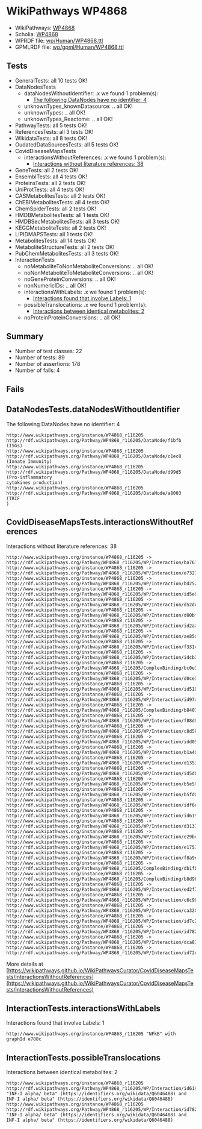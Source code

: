 # WikiPathways WP4868

* WikiPathways: [WP4868](https://identifiers.org/wikipathways:WP4868)
* Scholia: [WP4868](https://scholia.toolforge.org/wikipathways/WP4868)
* WPRDF file: [wp/Human/WP4868.ttl](../wp/Human/WP4868.ttl)
* GPMLRDF file: [wp/gpml/Human/WP4868.ttl](../wp/gpml/Human/WP4868.ttl)

## Tests
* GeneralTests: all 10 tests OK!
* DataNodesTests
    * dataNodesWithoutIdentifier: .x we found 1 problem(s):
        * [The following DataNodes have no identifier: 4](#d2d32fa3)
    * unknownTypes_knownDatasource: .. all OK!
    * unknownTypes: .. all OK!
    * unknownTypes_Reactome: .. all OK!
* PathwayTests: all 5 tests OK!
* ReferencesTests: all 3 tests OK!
* WikidataTests: all 8 tests OK!
* OudatedDataSourcesTests: all 5 tests OK!
* CovidDiseaseMapsTests
    * interactionsWithoutReferences: .x we found 1 problem(s):
        * [Interactions without literature references: 38](#9701cd27)
* GeneTests: all 2 tests OK!
* EnsemblTests: all 4 tests OK!
* ProteinsTests: all 2 tests OK!
* UniProtTests: all 4 tests OK!
* CASMetabolitesTests: all 2 tests OK!
* ChEBIMetabolitesTests: all 4 tests OK!
* ChemSpiderTests: all 2 tests OK!
* HMDBMetabolitesTests: all 1 tests OK!
* HMDBSecMetabolitesTests: all 3 tests OK!
* KEGGMetaboliteTests: all 2 tests OK!
* LIPIDMAPSTests: all 1 tests OK!
* MetabolitesTests: all 14 tests OK!
* MetaboliteStructureTests: all 2 tests OK!
* PubChemMetabolitesTests: all 3 tests OK!
* InteractionTests
    * noMetaboliteToNonMetaboliteConversions: .. all OK!
    * noNonMetaboliteToMetaboliteConversions: .. all OK!
    * noGeneProteinConversions: .. all OK!
    * nonNumericIDs: .. all OK!
    * interactionsWithLabels: .x we found 1 problem(s):
        * [Interactions found that involve Labels: 1](#630d2678)
    * possibleTranslocations: .x we found 1 problem(s):
        * [Interactions between identical metabolites: 2](#d59038c5)
    * noProteinProteinConversions: .. all OK!


## Summary

* Number of test classes: 22
* Number of tests: 89
* Number of assertions: 178
* Number of fails: 4

## Fails

<a name="d2d32fa3" />

## DataNodesTests.dataNodesWithoutIdentifier

The following DataNodes have no identifier: 4
```
http://www.wikipathways.org/instance/WP4868_r116205 http://rdf.wikipathways.org/Pathway/WP4868_r116205/DataNode/f1bfb (ISGs)
http://www.wikipathways.org/instance/WP4868_r116205 http://rdf.wikipathways.org/Pathway/WP4868_r116205/DataNode/c1ec8 (Innate Immunity)
http://www.wikipathways.org/instance/WP4868_r116205 http://rdf.wikipathways.org/Pathway/WP4868_r116205/DataNode/d99d5 (Pro-inflammatory 
cytokines production)
http://www.wikipathways.org/instance/WP4868_r116205 http://rdf.wikipathways.org/Pathway/WP4868_r116205/DataNode/a8003 (TRIF
)
```

<a name="9701cd27" />

## CovidDiseaseMapsTests.interactionsWithoutReferences

Interactions without literature references: 38
```
http://www.wikipathways.org/instance/WP4868_r116205 -> http://rdf.wikipathways.org/Pathway/WP4868_r116205/WP/Interaction/ba761
http://www.wikipathways.org/instance/WP4868_r116205 -> http://rdf.wikipathways.org/Pathway/WP4868_r116205/WP/Interaction/e7327
http://www.wikipathways.org/instance/WP4868_r116205 -> http://rdf.wikipathways.org/Pathway/WP4868_r116205/WP/Interaction/bd252
http://www.wikipathways.org/instance/WP4868_r116205 -> http://rdf.wikipathways.org/Pathway/WP4868_r116205/WP/Interaction/id5e8cde6a
http://www.wikipathways.org/instance/WP4868_r116205 -> http://rdf.wikipathways.org/Pathway/WP4868_r116205/WP/Interaction/d52dc
http://www.wikipathways.org/instance/WP4868_r116205 -> http://rdf.wikipathways.org/Pathway/WP4868_r116205/WP/Interaction/d00bf
http://www.wikipathways.org/instance/WP4868_r116205 -> http://rdf.wikipathways.org/Pathway/WP4868_r116205/WP/Interaction/id2aa49a5d
http://www.wikipathways.org/instance/WP4868_r116205 -> http://rdf.wikipathways.org/Pathway/WP4868_r116205/WP/Interaction/ae85d
http://www.wikipathways.org/instance/WP4868_r116205 -> http://rdf.wikipathways.org/Pathway/WP4868_r116205/WP/Interaction/f3314
http://www.wikipathways.org/instance/WP4868_r116205 -> http://rdf.wikipathways.org/Pathway/WP4868_r116205/WP/Interaction/idcb3aff58
http://www.wikipathways.org/instance/WP4868_r116205 -> http://rdf.wikipathways.org/Pathway/WP4868_r116205/ComplexBinding/bc0e3
http://www.wikipathways.org/instance/WP4868_r116205 -> http://rdf.wikipathways.org/Pathway/WP4868_r116205/WP/Interaction/d0ce3
http://www.wikipathways.org/instance/WP4868_r116205 -> http://rdf.wikipathways.org/Pathway/WP4868_r116205/WP/Interaction/id51069b65
http://www.wikipathways.org/instance/WP4868_r116205 -> http://rdf.wikipathways.org/Pathway/WP4868_r116205/WP/Interaction/id97a8368b
http://www.wikipathways.org/instance/WP4868_r116205 -> http://rdf.wikipathways.org/Pathway/WP4868_r116205/ComplexBinding/b8407
http://www.wikipathways.org/instance/WP4868_r116205 -> http://rdf.wikipathways.org/Pathway/WP4868_r116205/WP/Interaction/f88d9
http://www.wikipathways.org/instance/WP4868_r116205 -> http://rdf.wikipathways.org/Pathway/WP4868_r116205/WP/Interaction/c8d59
http://www.wikipathways.org/instance/WP4868_r116205 -> http://rdf.wikipathways.org/Pathway/WP4868_r116205/WP/Interaction/idd0587e82
http://www.wikipathways.org/instance/WP4868_r116205 -> http://rdf.wikipathways.org/Pathway/WP4868_r116205/WP/Interaction/b1a40
http://www.wikipathways.org/instance/WP4868_r116205 -> http://rdf.wikipathways.org/Pathway/WP4868_r116205/WP/Interaction/d1353
http://www.wikipathways.org/instance/WP4868_r116205 -> http://rdf.wikipathways.org/Pathway/WP4868_r116205/WP/Interaction/id5db145b0
http://www.wikipathways.org/instance/WP4868_r116205 -> http://rdf.wikipathways.org/Pathway/WP4868_r116205/WP/Interaction/b5e59
http://www.wikipathways.org/instance/WP4868_r116205 -> http://rdf.wikipathways.org/Pathway/WP4868_r116205/WP/Interaction/b5fd0
http://www.wikipathways.org/instance/WP4868_r116205 -> http://rdf.wikipathways.org/Pathway/WP4868_r116205/WP/Interaction/idf6e0bc7f
http://www.wikipathways.org/instance/WP4868_r116205 -> http://rdf.wikipathways.org/Pathway/WP4868_r116205/WP/Interaction/id619b1996
http://www.wikipathways.org/instance/WP4868_r116205 -> http://rdf.wikipathways.org/Pathway/WP4868_r116205/WP/Interaction/d3137
http://www.wikipathways.org/instance/WP4868_r116205 -> http://rdf.wikipathways.org/Pathway/WP4868_r116205/WP/Interaction/e29be
http://www.wikipathways.org/instance/WP4868_r116205 -> http://rdf.wikipathways.org/Pathway/WP4868_r116205/WP/Interaction/e1751
http://www.wikipathways.org/instance/WP4868_r116205 -> http://rdf.wikipathways.org/Pathway/WP4868_r116205/WP/Interaction/f8a9c
http://www.wikipathways.org/instance/WP4868_r116205 -> http://rdf.wikipathways.org/Pathway/WP4868_r116205/ComplexBinding/db1fb
http://www.wikipathways.org/instance/WP4868_r116205 -> http://rdf.wikipathways.org/Pathway/WP4868_r116205/ComplexBinding/b8d9b
http://www.wikipathways.org/instance/WP4868_r116205 -> http://rdf.wikipathways.org/Pathway/WP4868_r116205/WP/Interaction/ed2f7
http://www.wikipathways.org/instance/WP4868_r116205 -> http://rdf.wikipathways.org/Pathway/WP4868_r116205/WP/Interaction/c6c90
http://www.wikipathways.org/instance/WP4868_r116205 -> http://rdf.wikipathways.org/Pathway/WP4868_r116205/WP/Interaction/ca320
http://www.wikipathways.org/instance/WP4868_r116205 -> http://rdf.wikipathways.org/Pathway/WP4868_r116205/WP/Interaction/id7c297d34
http://www.wikipathways.org/instance/WP4868_r116205 -> http://rdf.wikipathways.org/Pathway/WP4868_r116205/WP/Interaction/id782ae218
http://www.wikipathways.org/instance/WP4868_r116205 -> http://rdf.wikipathways.org/Pathway/WP4868_r116205/WP/Interaction/dca81
http://www.wikipathways.org/instance/WP4868_r116205 -> http://rdf.wikipathways.org/Pathway/WP4868_r116205/WP/Interaction/id72e167d2
```

More details at [https://wikipathways.github.io/WikiPathwaysCurator/CovidDiseaseMapsTests/interactionsWithoutReferences](https://wikipathways.github.io/WikiPathwaysCurator/CovidDiseaseMapsTests/interactionsWithoutReferences)

<a name="630d2678" />

## InteractionTests.interactionsWithLabels

Interactions found that involve Labels: 1
```
http://www.wikipathways.org/instance/WP4868_r116205 "NFkB" with graphId e788c
```

<a name="d59038c5" />

## InteractionTests.possibleTranslocations

Interactions between identical metabolites: 2
```
http://www.wikipathways.org/instance/WP4868_r116205 http://rdf.wikipathways.org/Pathway/WP4868_r116205/WP/Interaction/id619b1996 "INF-I alpha/ beta" (https://identifiers.org/wikidata/Q6046488) and 
INF-I alpha/ beta" (https://identifiers.org/wikidata/Q6046488)
http://www.wikipathways.org/instance/WP4868_r116205 http://rdf.wikipathways.org/Pathway/WP4868_r116205/WP/Interaction/id782ae218 "INF-I alpha/ beta" (https://identifiers.org/wikidata/Q6046488) and 
INF-I alpha/ beta" (https://identifiers.org/wikidata/Q6046488)
```

